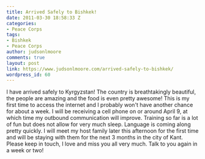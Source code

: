 ```yaml
---
title: Arrived Safely to Bishkek!
date: 2011-03-30 18:58:33 Z
categories:
- Peace Corps
tags:
- Bishkek
- Peace Corps
author: judsonlmoore
comments: true
layout: post
link: https://www.judsonlmoore.com/arrived-safely-to-bishkek/
wordpress_id: 60
---
```


I have arrived safely to Kyrgyzstan! The country is breathtakingly beautiful, the people are amazing and the food is even pretty awesome! This is my first time to access the internet and I probably won't have another chance for about a week. I will be receiving a cell phone on or around April 9, at which time my outbound communication will improve. Training so far is a lot of fun but does not allow for very much sleep. Language is coming along pretty quickly. I will meet my host family later this afternoon for the first time and will be staying with them for the next 3 months in the city of Kant. Please keep in touch, I love and miss you all very much. Talk to you again in a week or two!
